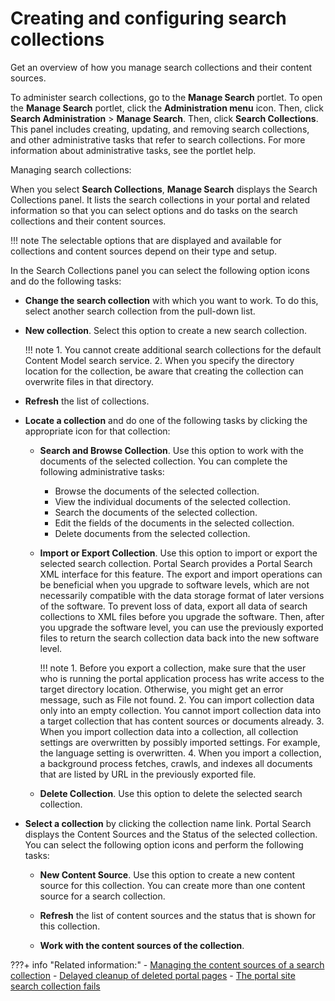 # Creating and configuring search collections

Get an overview of how you manage search collections and their content sources.

To administer search collections, go to the **Manage Search** portlet. To open the **Manage Search** portlet, click the **Administration menu** icon. Then, click **Search Administration** \> **Manage Search**. Then, click **Search Collections**. This panel includes creating, updating, and removing search collections, and other administrative tasks that refer to search collections. For more information about administrative tasks, see the portlet help.

Managing search collections:

When you select **Search Collections**, **Manage Search** displays the Search Collections panel. It lists the search collections in your portal and related information so that you can select options and do tasks on the search collections and their content sources.

!!! note
    The selectable options that are displayed and available for collections and content sources depend on their type and setup.

In the Search Collections panel you can select the following option icons and do the following tasks:

-   **Change the search collection** with which you want to work. To do this, select another search collection from the pull-down list.
-   **New collection**. Select this option to create a new search collection.

    !!! note
        1.  You cannot create additional search collections for the default Content Model search service.
        2.  When you specify the directory location for the collection, be aware that creating the collection can overwrite files in that directory.

-   **Refresh** the list of collections.
-   **Locate a collection** and do one of the following tasks by clicking the appropriate icon for that collection:

    -   **Search and Browse Collection**. Use this option to work with the documents of the selected collection. You can complete the following administrative tasks:
    
        -   Browse the documents of the selected collection.
        -   View the individual documents of the selected collection.
        -   Search the documents of the selected collection.
        -   Edit the fields of the documents in the selected collection.
        -   Delete documents from the selected collection.

    -   **Import or Export Collection**. Use this option to import or export the selected search collection. Portal Search provides a Portal Search XML interface for this feature. The export and import operations can be beneficial when you upgrade to software levels, which are not necessarily compatible with the data storage format of later versions of the software. To prevent loss of data, export all data of search collections to XML files before you upgrade the software. Then, after you upgrade the software level, you can use the previously exported files to return the search collection data back into the new software level.

        !!! note
            1.  Before you export a collection, make sure that the user who is running the portal application process has write access to the target directory location. Otherwise, you might get an error message, such as File not found.
            2.  You can import collection data only into an empty collection. You cannot import collection data into a target collection that has content sources or documents already.
            3.  When you import collection data into a collection, all collection settings are overwritten by possibly imported settings. For example, the language setting is overwritten.
            4.  When you import a collection, a background process fetches, crawls, and indexes all documents that are listed by URL in the previously exported file.

    -   **Delete Collection**. Use this option to delete the selected search collection.

-   **Select a collection** by clicking the collection name link. Portal Search displays the Content Sources and the Status of the selected collection. You can select the following option icons and perform the following tasks:

    -   **New Content Source**. Use this option to create a new content source for this collection. You can create more than one content source for a search collection.
    -   **Refresh** the list of content sources and the status that is shown for this collection.

    -   **Work with the content sources of the collection**.


???+ info "Related information:"
    - [Managing the content sources of a search collection](../setup_search_collections/mng_content_sources_search_collections/index.md)
    - [Delayed cleanup of deleted portal pages](../../../../../deployment/manage/config_portal_behavior/delayed_cleanup/index.md)
    - [The portal site search collection fails](../../srrhinttips_crt_scoll_fails.md) 

